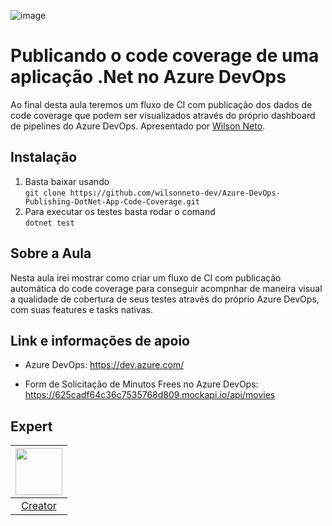 ![image](https://user-images.githubusercontent.com/20674439/184565904-26faf539-80d1-4faf-80cc-a1a05c2a0475.png)


# Publicando o code coverage de uma aplicação .Net no Azure DevOps

Ao final desta aula teremos um fluxo de CI com publicação dos dados de code coverage que podem ser visualizados através do próprio dashboard de pipelines do Azure DevOps. Apresentado por [Wilson Neto][1].

## Instalação

1. Basta baixar usando <br />`git clone https://github.com/wilsonneto-dev/Azure-DevOps-Publishing-DotNet-App-Code-Coverage.git`
2. Para executar os testes basta rodar o comand <br />`dotnet test`

## Sobre a Aula

Nesta aula irei mostrar como criar um fluxo de CI com publicação automática do code coverage para conseguir acompnhar de maneira visual a qualidade de cobertura de seus testes através do próprio Azure DevOps, com suas features e tasks nativas.

## Link e informações de apoio

- Azure DevOps:
https://dev.azure.com/

- Form de Solicitação de Minutos Frees no Azure DevOps:
https://625cadf64c36c7535768d809.mockapi.io/api/movies

## Expert

| [<img src="https://github.com/wilsonneto-dev.png" width="75px;"/>][1] |
| :-: |
|[Creator][1]|


[1]: https://wilsonneto.com.br

